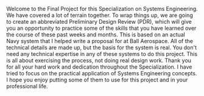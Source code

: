 Welcome to the Final Project for this Specialization on Systems Engineering. We have covered a lot of terrain together. 
To wrap things up, we are going to create an abbreviated Preliminary Design Review (PDR), which will give you an opportunity to practice some of the skills that you have learned over the course of these past weeks and months. 
This is based on an actual Navy system that I helped write a proposal for at Ball Aerospace. 
All of the technical details are made up, but the basis for the system is real. 
You don't need any technical expertise in any of these systems to do this project. 
This is all about exercising the process, not doing real design work. Thank you for all your hard work and dedication throughout the Specialization. I have tried to focus on the practical application of Systems Engineering concepts. I hope you enjoy putting some of them to use for this project and in your professional life.
